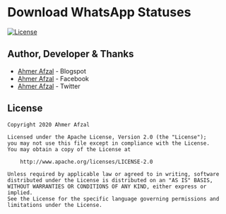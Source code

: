 # Download WhatsApp Statuses

[![License](https://img.shields.io/badge/License-Apache%202.0-blue.svg)](https://opensource.org/licenses/Apache-2.0)

## Author, Developer & Thanks
* [Ahmer Afzal](http://ahmerafzal1.blogspot.com/)  - Blogspot
* [Ahmer Afzal](https://www.facebook.com/mr.ahmerafzal/)  - Facebook
* [Ahmer Afzal](https://twitter.com/MrAhmerAfzal/)  - Twitter

## License

```
Copyright 2020 Ahmer Afzal

Licensed under the Apache License, Version 2.0 (the "License");
you may not use this file except in compliance with the License.
You may obtain a copy of the License at

    http://www.apache.org/licenses/LICENSE-2.0

Unless required by applicable law or agreed to in writing, software
distributed under the License is distributed on an "AS IS" BASIS,
WITHOUT WARRANTIES OR CONDITIONS OF ANY KIND, either express or implied.
See the License for the specific language governing permissions and
limitations under the License.
```


